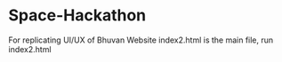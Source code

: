 # Space-Hackathon
For replicating UI/UX of Bhuvan Website
index2.html is the main file, run index2.html
